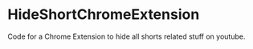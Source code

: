 # HideShortChromeExtension
Code for a Chrome Extension to hide all shorts related stuff on youtube.
